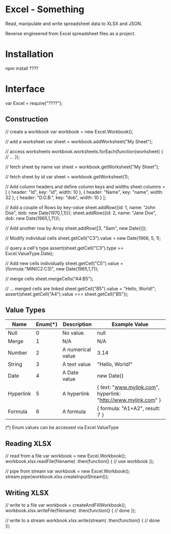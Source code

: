 # Excel - Something

Read, manipulate and write spreadsheet data to XLSX and JSON.

Reverse engineered from Excel spreadsheet files as a project.

# Installation

npm install ????

# Interface

var Excel = require("????");

## Construction

// create a workbook
var workbook = new Excel.Workbook();

// add a worksheet
var sheet = workbook.addWorksheet("My Sheet");

// access worksheets
workbook.worksheets.forEach(function(worksheet) {
    // ...
});

// fetch sheet by name
var sheet = workbook.getWorksheet("My Sheet");

// fetch sheet by id
var sheet = workbook.getWorksheet(1);


// Add column headers and define column keys and widths
sheet.columns = [
    { header: "Id", key: "id", width: 10 },
    { header: "Name", key: "name", width: 32 },
    { header: "D.O.B.", key: "dob", width: 10 }
];

// Add a couple of Rows by key-value
sheet.addRow({id: 1, name: "John Doe", dob: new Date(1970,1,1)});
sheet.addRow({id: 2, name: "Jane Doe", dob: new Date(1965,1,7)});

// Add another row by Array
sheet.addRow([3, "Sam", new Date()]);

// Modify individual cells
sheet.getCell("C3").value = new Date(1968, 5, 1);

// query a cell's type
assert(sheet.getCell("C3").type == Excel.ValueType.Date);

// Add new cells individually
sheet.getCell("C5").value = {formula:"MIN(C2:C3)", new Date(1965,1,7)};

// merge cells
sheet.mergeCells("A4:B5");

// ... merged cells are linked
sheet.getCell("B5").value = "Hello, World!";
assert(sheet.getCell("A4").value === sheet.getCell("B5"));

## Value Types

| Name      | Enum(*)   | Description   | Example Value |
| --------- | --------- | ------------- | ------------- |
| Null      | 0         | No value.     | null |
| Merge     | 1         | N/A           | N/A |
| Number    | 2         | A numerical value | 3.14 |
| String    | 3         | A text value  | "Hello, World!" |
| Date      | 4         | A Date value  | new Date()  |
| Hyperlink | 5         | A hyperlink   | { text: "www.mylink.com", hyperlink: "http://www.mylink.com" } |
| Formula   | 6         | A formula     | { formula: "A1+A2", result: 7 } |

(*) Enum values can be accessed via Excel.ValueType

## Reading XLSX

// read from a file
var workbook = new Excel.Workbook();
workbook.xlsx.readFile(filename)
    .then(function() {
        // use workbook
    });

// pipe from stream
var workbook = new Excel.Workbook();
stream.pipe(workbook.xlsx.createInputStream());

## Writing XLSX

// write to a file
var workbook = createAndFillWorkbook();
workbook.xlsx.writeFile(filename)
    .then(function() {
        // done
    });

// write to a stream
workbook.xlsx.write(stream)
    .then(function() {
        // done
    });